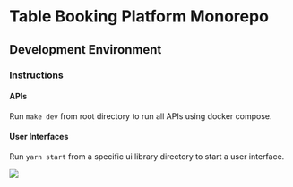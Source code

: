 # Table Booking Platform Monorepo

## Development Environment

### Instructions

#### APIs

Run `make dev` from root directory to run all APIs using docker compose.

#### User Interfaces

Run `yarn start` from a specific ui library directory to start a user interface.

![](https://images.pexels.com/photos/1267708/pexels-photo-1267708.jpeg?cs=srgb&dl=four-women-sitting-on-benches-outside-building-1267708.jpg&fm=jpg)
